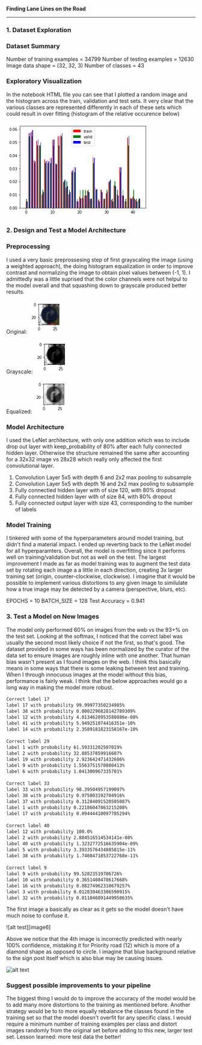 **Finding Lane Lines on the Road**


[image1]: ./images/histogram.png "histogram"
[image2]: ./images/original.png "original"
[image3]: ./images/grayscale.png "grayscale"
[image4]: ./images/equalized.png "equalized"
[image5]: ./extra-images/40-roundabout_mandatory.jpg "roundabout"
[image5]: ./extra-images/17-no_entry.jpg "no entry"


---

### 1. Dataset Exploration

### Dataset Summary

Number of training examples = 34799
Number of testing examples = 12630
Image data shape = (32, 32, 3)
Number of classes = 43

### Exploratory Visualization

In the notebook HTML file you can see that I plotted a random image and the histogram across the train, validation and test sets. It very clear that the various classes are represented differently in each of these sets which could result in over fitting (histogram of the relative occurence below)

![alt text][image1]


### 2. Design and Test a Model Architecture

### Preprocessing

I used a very basic preprossesing step of first grayscaling the image (using a weighted approach), the doing histogram equalization in order to improve contrast and normalizing the image to obtain pixel values between (-1, 1). I admittedly was a little suprised that the color channels were not helpul to the model overall and that squashing down to grayscale produced better results.

Original: ![alt text][image2]

Grayscale: ![alt text][image3]

Equalized: ![alt text][image4]


### Model Architecture

I used the LeNet architecture, with only one addition which was to include drop out layer with keep_probability of 80% after each fully connected hidden layer. Otherwise the structure remained the same after accounting for a 32x32 image vs 28x28 which really only affected the first convolutional layer.

1. Convolution Layer 5x5 with depth 6 and 2x2 max pooling to subsample
2. Convolution Layer 5x5 with depth 16 and 2x2 max pooling to subsample
3. Fully connectied hidden layer with of size 120, with 80% dropout
4. Fully connected hidden layer with of size 84, with 80% dropout
5. Fully connected output layer with size 43, corresponding to the number of labels


### Model Training

I tinkered with some of the hyperparameters around model training, but didn't find a material impact. I ended up reverting back to the LeNet model for all hyperparamters. Overall, the model is overfitting since it performs well on training/validation but not as well on the test. The largest improvement I made as far as model training was to augment the test data set by rotating each image a a little in each direction, creating 3x larger training set (origin, counter-clockwise, clockwise). I imagine that it would be possible to implement various distortions to any given image to similulate how a true image may be detected by a camera (perspective, blurs, etc).

EPOCHS = 10
BATCH_SIZE = 128
Test Accuracy = 0.941

### 3. Test a Model on New Images

The model only performed 60% on images from the web vs the 93+% on the test set. Looking at the softmax, I noticed that the correct label was usually the second most likely choice if not the first, so that's good. The dataset provided in some ways has been normalized by the curator of the data set to ensure images are roughly inline with one another. That human bias wasn't present as I found images on the web. I think this basically means in some ways that there is some leaking between test and training. When I through innocuous images at the model without this bias, performance is fairly weak. I think that the below approaches would go a long way in making the model more robust.

```
Correct label 17
label 17 with probability 99.99977350234985%
label 38 with probability 0.0002296828142789309%
label 12 with probability 4.0134628953580886e-08%
label 41 with probability 5.949251074416351e-10%
label 14 with probability 2.3589181823158167e-10%

Correct label 29
label 1 with probability 61.59331202507019%
label 2 with probability 32.88537859916687%
label 19 with probability 2.923642471432686%
label 9 with probability 1.5563751570880413%
label 6 with probability 1.041300967335701%

Correct label 33
label 33 with probability 98.39504957199097%
label 38 with probability 0.975803192704916%
label 37 with probability 0.31284091528505087%
label 1 with probability 0.22186047863215208%
label 17 with probability 0.09444410097785294%

Correct label 40
label 12 with probability 100.0%
label 2 with probability 2.884516514534141e-08%
label 40 with probability 1.3232772516635904e-09%
label 5 with probability 3.3933576434885815e-11%
label 38 with probability 1.7408471853722768e-11%

Correct label 9
label 9 with probability 99.52823519706726%
label 10 with probability 0.3651408478617668%
label 16 with probability 0.08274962310679257%
label 3 with probability 0.012839463306590915%
label 32 with probability 0.011046891449950635%
```

The first image a basically as clear as it gets so the model doesn't have much noise to confuse it.

![alt test][image6]


Above we notice that the 4th image is incorrectly predicted with nearly 100% confidence, mistaking it for Priority road (12) which is more of a diamond shape as opposed to circle. I imagine that blue background relative to the sign post itself which is also blue may be causing issues. 

![alt text][image5]


### Suggest possible improvements to your pipeline

The biggest thing I would do to improve the accuracy of the model would be to add many more distortions to the training as mentioned before. Another strategy would be to to more equally rebalance the classes found in the training set so that the model doesn't overfit for any specific class. I would require a minimum number of training examples per class and distort images randomly from the original set before adding to this new, larger test set. Lesson learned: more test data the better!
